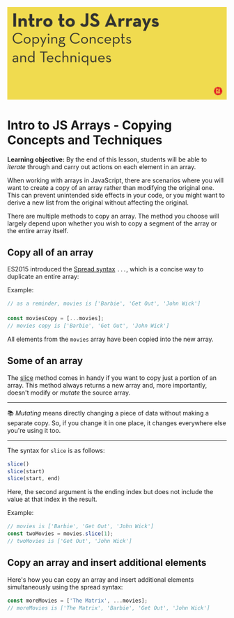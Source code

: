 ![Hero image](./assets/hero.png)

# Intro to JS Arrays - Copying Concepts and Techniques

**Learning objective:** By the end of this lesson, students will be able to *iterate* through and carry out actions on each element in an array.

When working with arrays in JavaScript, there are scenarios where you will want to create a copy of an array rather than modifying the original one. This can prevent unintended side effects in your code, or you might want to derive a new list from the original without affecting the original.

There are multiple methods to copy an array. The method you choose will largely depend upon whether you wish to copy a segment of the array or the entire array itself.

## Copy all of an array

ES2015 introduced the [Spread syntax](https://developer.mozilla.org/en-US/docs/Web/JavaScript/Reference/Operators/Spread_syntax) `...`, which is a concise way to duplicate an entire array:

Example:

```js
// as a reminder, movies is ['Barbie', 'Get Out', 'John Wick']

const moviesCopy = [...movies];
// movies copy is ['Barbie', 'Get Out', 'John Wick']
```
All elements from the `movies` array have been copied into the new array.

## Some of an array

The [slice](https://developer.mozilla.org/en-US/docs/Web/JavaScript/Reference/Global_Objects/Array/slice) method comes in handy if you want to copy just a portion of an array. This method always returns a new array and, more importantly, doesn't modify or *mutate* the source array.

___
:books: *Mutating* means directly changing a piece of data without making a separate copy. So, if you change it in one place, it changes everywhere else you're using it too.
___

The syntax for `slice` is as follows:

```js
slice()
slice(start)
slice(start, end)
```

Here, the second argument is the ending index but does not include the value at that index in the result.

Example:

```js
// movies is ['Barbie', 'Get Out', 'John Wick']
const twoMovies = movies.slice(1);
// twoMovies is ['Get Out', 'John Wick']
```

## Copy an array and insert additional elements

Here's how you can copy an array and insert additional elements simultaneously using the spread syntax:

```js
const moreMovies = ['The Matrix', ...movies];
// moreMovies is ['The Matrix', 'Barbie', 'Get Out', 'John Wick']
```
